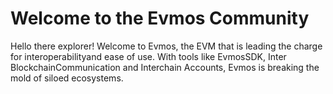 # Welcome to the Evmos Community

Hello there explorer! Welcome to Evmos, the EVM that is leading the charge for interoperabilityand ease of use.
With tools like EvmosSDK, Inter BlockchainCommunication and Interchain Accounts, Evmos is breaking the mold of siloed ecosystems.
